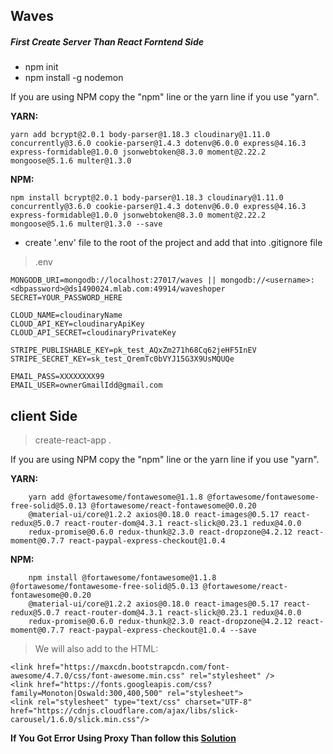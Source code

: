## Waves

##### First Create Server Than React Forntend Side

-   npm init
-   npm install -g nodemon

If you are using NPM copy the "npm" line or the yarn line if you use "yarn".

**YARN:**
```
yarn add bcrypt@2.0.1 body-parser@1.18.3 cloudinary@1.11.0 concurrently@3.6.0 cookie-parser@1.4.3 dotenv@6.0.0 express@4.16.3 
express-formidable@1.0.0 jsonwebtoken@8.3.0 moment@2.22.2 mongoose@5.1.6 multer@1.3.0 
```
**NPM:**
```
npm install bcrypt@2.0.1 body-parser@1.18.3 cloudinary@1.11.0 concurrently@3.6.0 cookie-parser@1.4.3 dotenv@6.0.0 express@4.16.3 
express-formidable@1.0.0 jsonwebtoken@8.3.0 moment@2.22.2 mongoose@5.1.6 multer@1.3.0 --save 
```

-   create '.env' file to the root of the project and add that into .gitignore file

> .env

```
MONGODB_URI=mongodb://localhost:27017/waves || mongodb://<username>:<dbpassword>@ds1490024.mlab.com:49914/waveshoper
SECRET=YOUR_PASSWORD_HERE

CLOUD_NAME=cloudinaryName
CLOUD_API_KEY=cloudinaryApiKey
CLOUD_API_SECRET=cloudinaryPrivateKey

STRIPE_PUBLISHABLE_KEY=pk_test_AQxZm271h68Cq62jeHF5InEV
STRIPE_SECRET_KEY=sk_test_QremTc0bVYJ15G3X9UsMQUQe

EMAIL_PASS=XXXXXXXX99
EMAIL_USER=ownerGmailIdd@gmail.com

```

## client Side

> create-react-app .

If you are using NPM copy the "npm" line or the yarn line if you use "yarn".

**YARN:**
```
    yarn add @fortawesome/fontawesome@1.1.8 @fortawesome/fontawesome-free-solid@5.0.13 @fortawesome/react-fontawesome@0.0.20 
    @material-ui/core@1.2.2 axios@0.18.0 react-images@0.5.17 react-redux@5.0.7 react-router-dom@4.3.1 react-slick@0.23.1 redux@4.0.0 
    redux-promise@0.6.0 redux-thunk@2.3.0 react-dropzone@4.2.12 react-moment@0.7.7 react-paypal-express-checkout@1.0.4 
```
**NPM:**
```
    npm install @fortawesome/fontawesome@1.1.8 @fortawesome/fontawesome-free-solid@5.0.13 @fortawesome/react-fontawesome@0.0.20 
    @material-ui/core@1.2.2 axios@0.18.0 react-images@0.5.17 react-redux@5.0.7 react-router-dom@4.3.1 react-slick@0.23.1 redux@4.0.0 
    redux-promise@0.6.0 redux-thunk@2.3.0 react-dropzone@4.2.12 react-moment@0.7.7 react-paypal-express-checkout@1.0.4 --save 
```
> We will also add to the HTML:

```
<link href="https://maxcdn.bootstrapcdn.com/font-awesome/4.7.0/css/font-awesome.min.css" rel="stylesheet" /> 
<link href="https://fonts.googleapis.com/css?family=Monoton|Oswald:300,400,500" rel="stylesheet">
<link rel="stylesheet" type="text/css" charset="UTF-8" href="https://cdnjs.cloudflare.com/ajax/libs/slick-carousel/1.6.0/slick.min.css"/>
```

**If You Got Error Using Proxy Than follow this [Solution](https://stackoverflow.com/questions/52605997/when-specified-proxy-in-package-json-must-be-a-string)**
